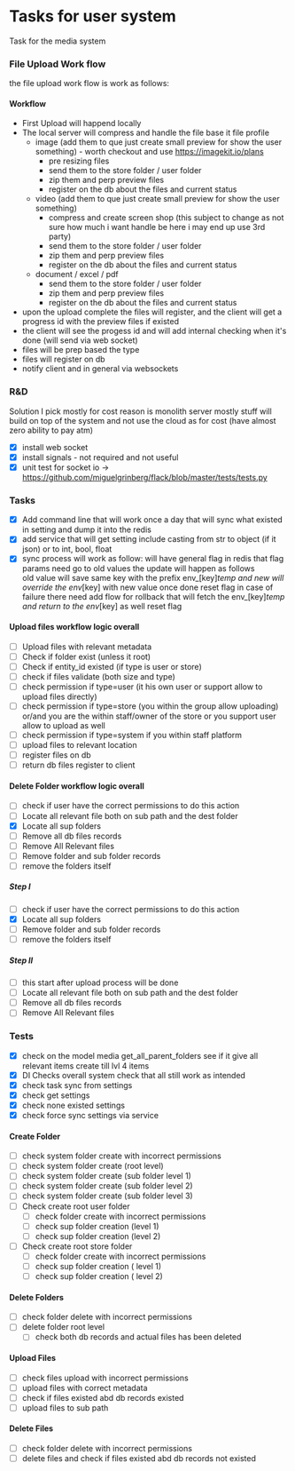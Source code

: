 # Tasks for user system
Task for the media system

### File Upload Work flow

the file upload work flow is work as follows:

#### Workflow

- First Upload will happend locally
- The local server will compress and handle the file base it file profile
  - image (add them to que just create small preview for show the user something) - worth checkout and use https://imagekit.io/plans
    - pre resizing files
    - send them to the store folder / user folder
    - zip them and perp preview files
    - register on the db about the files and current status
  - video (add them to que just create small preview for show the user something)
    - compress and create screen shop (this subject to change as not sure how much i want handle be here i may end up use 3rd party)
    - send them to the store folder / user folder
    - zip them and perp preview files
    - register on the db about the files and current status
  - document / excel / pdf
    - send them to the store folder / user folder
    - zip them and perp preview files
    - register on the db about the files and current status
- upon the upload complete the files will register, and the client will get a progress id with the preview files if existed
- the client will see the progess id and will add internal checking when it's done (will send via web socket)
- files will be prep based the type
- files will register on db
- notify client and in general via websockets


### R&D

Solution I pick mostly for cost reason is monolith server mostly stuff will build on top of the system and not use the cloud as for cost (have almost zero ability to pay atm)

- [x] install web socket
- [x] install signals - not required and not useful
- [x] unit test for socket io -> https://github.com/miguelgrinberg/flack/blob/master/tests/tests.py

### Tasks
- [x] Add command line that will work once a day that will sync what existed in setting and dump it into the redis
- [x] add service that will get setting include casting from str to object (if it json) or to int, bool, float
- [x] sync process will work as follow: will have general flag in redis that flag params need go to old values the update will happen as follows  
        old value will save same key with the prefix env_[key]_temp  and new will override the env_[key] with new value once done reset flag in case of failure there need add flow for
        rollback that will fetch the  env_[key]_temp and return to the env_[key] as well reset flag

#### Upload files workflow logic overall
- [ ] Upload files with relevant metadata
- [ ] Check if folder exist (unless it root)
- [ ] Check if entity_id existed (if type is user or store)
- [ ] check if files validate (both size and type)
- [ ] check permission if type=user (it his own user or support allow to upload files directly)
- [ ] check permission if type=store (you within the group allow uploading) or/and you are the within staff/owner of the store or you support user allow to upload as well
- [ ] check permission if type=system if you within staff platform
- [ ] upload files to relevant location
- [ ] register files on db
- [ ] return db files register to client

#### Delete Folder workflow logic overall
- [ ] check if user have the correct permissions to do this action
- [ ] Locate all relevant file both on sub path and the dest folder
- [x] Locate all sup folders
- [ ] Remove all db files records
- [ ] Remove All Relevant files
- [ ] Remove folder and sub folder records
- [ ] remove the folders itself
##### Step I
- [ ] check if user have the correct permissions to do this action
- [x] Locate all sup folders
- [ ] Remove folder and sub folder records
- [ ] remove the folders itself
##### Step II
- [ ] this start after upload process will be done
- [ ] Locate all relevant file both on sub path and the dest folder
- [ ] Remove all db files records
- [ ] Remove All Relevant files
### Tests
- [x] check on the model media get_all_parent_folders see if it give all relevant items create till lvl 4 items
- [x] DI Checks overall system check that all still work as intended
- [x] check task sync from settings
- [x] check get settings
- [x] check none existed settings
- [x] check force sync settings via service
#### Create Folder
- [ ] check system folder create with incorrect permissions
- [ ] check system folder create (root level)
- [ ] check system folder create (sub folder level 1)
- [ ] check system folder create (sub folder level 2)
- [ ] check system folder create (sub folder level 3)
- [ ] Check create root user folder
  - [ ] check folder create with incorrect permissions
  - [ ] check sup folder creation (level 1)
  - [ ] check sup folder creation (level 2)
- [ ] Check create root store folder
  - [ ] check folder create with incorrect permissions
  - [ ] check sup folder creation ( level 1)
  - [ ] check sup folder creation ( level 2)
#### Delete Folders
- [ ] check folder delete with incorrect permissions
- [ ] delete folder root level
  - [ ] check both db records and actual files has been deleted

#### Upload Files
- [ ] check files upload with incorrect permissions
- [ ] upload files with correct metadata
- [ ] check if files existed abd db records existed
- [ ] upload files to sub path

#### Delete Files
- [ ] check folder delete with incorrect permissions
- [ ] delete files and check if files existed abd db records not existed
